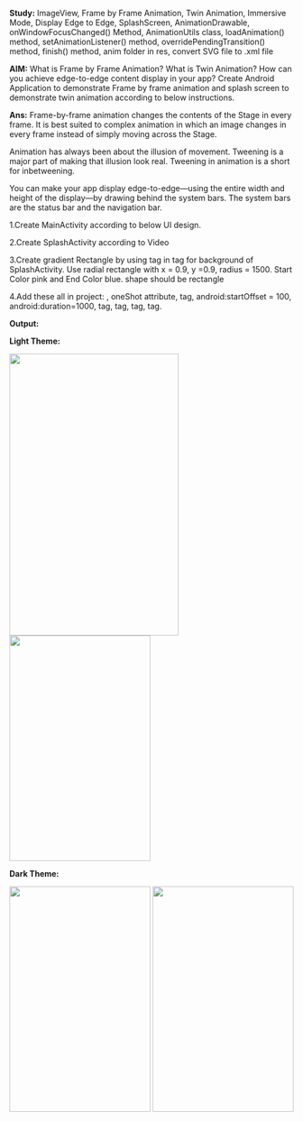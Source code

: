 **Study:**
ImageView, Frame by Frame Animation, Twin Animation, Immersive Mode, Display Edge to Edge, SplashScreen, AnimationDrawable, onWindowFocusChanged() Method, AnimationUtils class, loadAnimation() method, setAnimationListener() method, overridePendingTransition() method, finish() method, anim folder in res, convert SVG file to .xml file

**AIM:**
What is Frame by Frame Animation? What is Twin Animation? How can you achieve edge-to-edge content display in your app?  Create Android Application to demonstrate Frame by frame animation and splash screen to demonstrate twin animation according to below instructions.

**Ans:**
Frame-by-frame animation changes the contents of the Stage in every frame. It is best suited to complex animation in which an image changes in every frame instead of simply moving across the Stage.

Animation has always been about the illusion of movement. Tweening is a major part of making that illusion look real. Tweening in animation is a short for inbetweening.

You can make your app display edge-to-edge—using the entire width and height of the display—by drawing behind the system bars. The system bars are the status bar and the navigation bar.

1.Create MainActivity according to below UI design.

2.Create SplashActivity according to Video

3.Create gradient Rectangle by using <gradient> tag in <shape> tag for background of SplashActivity. Use radial rectangle with x = 0.9, y =0.9, radius = 1500. Start Color pink and End Color blue. shape should be rectangle

4.Add these all in project: <animation-list>, oneShot attribute, <set> tag, android:startOffset = 100, android:duration=1000, <scale> tag, <translate> tag, <rotate> tag, <alpha> tag.

**Output:**

**Light Theme:**

<img src="https://github.com/rutviprajapati16/MAD_Practical9_21012011123/assets/97946004/048ee6a1-f953-466b-86b3-8d3877e42471" height="500" width="300">

<img src="https://github.com/rutviprajapati16/MAD_Practical9_21012011123/assets/97946004/b967ea3b-f75e-4bdb-8208-b9cd34434e56" height="400" width="250">

**Dark Theme:**

<img src="https://github.com/rutviprajapati16/MAD_Practical9_21012011123/assets/97946004/26d5dd0c-9d63-49a6-87d6-a8fa387cd139" height="400" width="250">

<img src="https://github.com/rutviprajapati16/MAD_Practical9_21012011123/assets/97946004/a027af5c-0986-4506-a0a3-3544e70ae1b4" height="400" width="250">




